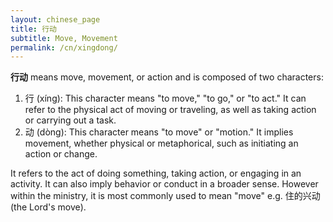 ```yaml
---
layout: chinese_page
title: 行动
subtitle: Move, Movement
permalink: /cn/xingdong/
---
```


**行动** means move, movement, or action and is composed of two characters:

1. 行 (xíng): This character means "to move," "to go," or "to act." It can refer to the physical act of moving or traveling, as well as taking action or carrying out a task.
2. 动 (dòng): This character means "to move" or "motion." It implies movement, whether physical or metaphorical, such as initiating an action or change.

It refers to the act of doing something, taking action, or engaging in an activity. It can also imply behavior or conduct in a broader sense. However within the ministry, it is most commonly used to mean "move" e.g. 住的兴动 (the Lord's move).

